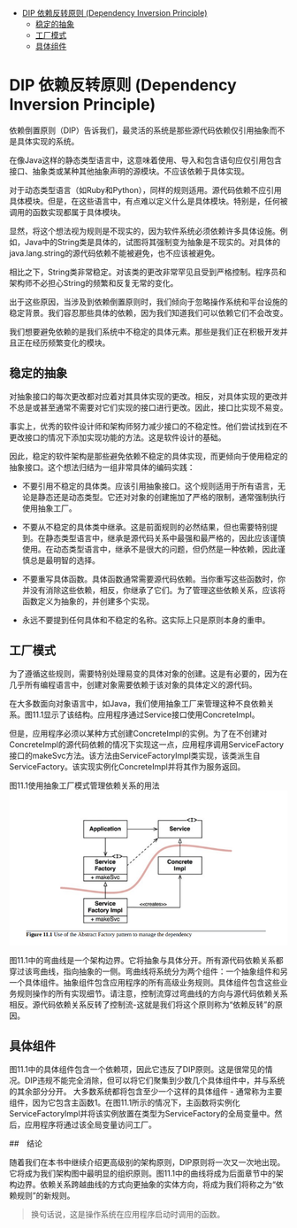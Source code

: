 - [DIP 依赖反转原则 (Dependency Inversion Principle)](#dip-依赖反转原则-dependency-inversion-principle)
  - [稳定的抽象](#稳定的抽象)
  - [工厂模式](#工厂模式)
  - [具体组件](#具体组件)


# DIP 依赖反转原则 (Dependency Inversion Principle)

依赖倒置原则（DIP）告诉我们，最灵活的系统是那些源代码依赖仅引用抽象而不是具体实现的系统。

在像Java这样的静态类型语言中，这意味着使用、导入和包含语句应仅引用包含接口、抽象类或某种其他抽象声明的源模块。不应该依赖于具体实现。

对于动态类型语言（如Ruby和Python），同样的规则适用。源代码依赖不应引用具体模块。但是，在这些语言中，有点难以定义什么是具体模块。特别是，任何被调用的函数实现都属于具体模块。

显然，将这个想法视为规则是不现实的，因为软件系统必须依赖许多具体设施。例如，Java中的String类是具体的，试图将其强制变为抽象是不现实的。对具体的java.lang.string的源代码依赖不能被避免，也不应该被避免。

相比之下，String类非常稳定。对该类的更改非常罕见且受到严格控制。程序员和架构师不必担心String的频繁和反复无常的变化。

出于这些原因，当涉及到依赖倒置原则时，我们倾向于忽略操作系统和平台设施的稳定背景。我们容忍那些具体的依赖，因为我们知道我们可以依赖它们不会改变。

我们想要避免依赖的是我们系统中不稳定的具体元素。那些是我们正在积极开发并且正在经历频繁变化的模块。

## 稳定的抽象

对抽象接口的每次更改都对应着对其具体实现的更改。相反，对具体实现的更改并不总是或甚至通常不需要对它们实现的接口进行更改。因此，接口比实现不易变。

事实上，优秀的软件设计师和架构师努力减少接口的不稳定性。他们尝试找到在不更改接口的情况下添加实现功能的方法。这是软件设计的基础。

因此，稳定的软件架构是那些避免依赖不稳定的具体实现，而更倾向于使用稳定的抽象接口。这个想法归结为一组非常具体的编码实践：

- 不要引用不稳定的具体类。应该引用抽象接口。这个规则适用于所有语言，无论是静态还是动态类型。它还对对象的创建施加了严格的限制，通常强制执行使用抽象工厂。

- 不要从不稳定的具体类中继承。这是前面规则的必然结果，但也需要特别提到。在静态类型语言中，继承是源代码关系中最强和最严格的，因此应该谨慎使用。在动态类型语言中，继承不是很大的问题，但仍然是一种依赖，因此谨慎总是最明智的选择。

- 不要重写具体函数。具体函数通常需要源代码依赖。当你重写这些函数时，你并没有消除这些依赖，相反，你继承了它们。为了管理这些依赖关系，应该将函数定义为抽象的，并创建多个实现。

- 永远不要提到任何具体和不稳定的名称。这实际上只是原则本身的重申。

## 工厂模式

为了遵循这些规则，需要特别处理易变的具体对象的创建。这是有必要的，因为在几乎所有编程语言中，创建对象需要依赖于该对象的具体定义的源代码。

在大多数面向对象语言中，如Java，我们使用抽象工厂来管理这种不良依赖关系。图11.1显示了该结构。应用程序通过Service接口使用ConcreteImpl。

但是，应用程序必须以某种方式创建ConcreteImpl的实例。为了在不创建对ConcreteImpl的源代码依赖的情况下实现这一点，应用程序调用ServiceFactory接口的makeSvc方法。该方法由ServiceFactoryImpl类实现，该类派生自ServiceFactory。该实现实例化ConcreteImpl并将其作为服务返回。

图11.1使用抽象工厂模式管理依赖关系的用法
![图11.1使用抽象工厂模式管理依赖关系的用法](./static/11.1.png)

图11.1中的弯曲线是一个架构边界。它将抽象与具体分开。所有源代码依赖关系都穿过该弯曲线，指向抽象的一侧。弯曲线将系统分为两个组件：一个抽象组件和另一个具体组件。抽象组件包含应用程序的所有高级业务规则。具体组件包含这些业务规则操作的所有实现细节。请注意，控制流穿过弯曲线的方向与源代码依赖关系相反。源代码依赖关系反转了控制流-这就是我们将这个原则称为“依赖反转”的原因。

## 具体组件

图11.1中的具体组件包含一个依赖项，因此它违反了DIP原则。这是很常见的情况。DIP违规不能完全消除，但可以将它们聚集到少数几个具体组件中，并与系统的其余部分分开。
大多数系统都将包含至少一个这样的具体组件 - 通常称为主要组件，因为它包含主函数1。在图11.1所示的情况下，主函数将实例化ServiceFactoryImpl并将该实例放置在类型为ServiceFactory的全局变量中。然后，应用程序将通过该全局变量访问工厂。

##　结论

随着我们在本书中继续介绍更高级别的架构原则，DIP原则将一次又一次地出现。它将成为我们架构图中最明显的组织原则。图11.1中的曲线将成为后面章节中的架构边界。依赖关系跨越曲线的方式向更抽象的实体方向，将成为我们将称之为“依赖规则”的新规则。

> 换句话说，这是操作系统在应用程序启动时调用的函数。